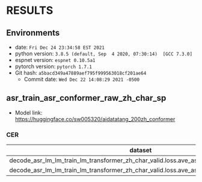 <!-- Generated by scripts/utils/show_asr_result.sh -->
# RESULTS
## Environments
- date: `Fri Dec 24 23:34:58 EST 2021`
- python version: `3.8.5 (default, Sep  4 2020, 07:30:14)  [GCC 7.3.0]`
- espnet version: `espnet 0.10.5a1`
- pytorch version: `pytorch 1.7.1`
- Git hash: `a5bacd349a47889aef795f999563018cf201ae64`
  - Commit date: `Wed Dec 22 14:08:29 2021 -0500`

## asr_train_asr_conformer_raw_zh_char_sp
- Model link: https://huggingface.co/sw005320/aidatatang_200zh_conformer

### CER

|dataset|Snt|Wrd|Corr|Sub|Del|Ins|Err|S.Err|
|---|---|---|---|---|---|---|---|---|
|decode_asr_lm_lm_train_lm_transformer_zh_char_valid.loss.ave_asr_model_valid.acc.ave/dev|24216|234524|96.6|3.0|0.5|0.1|3.6|18.5|
|decode_asr_lm_lm_train_lm_transformer_zh_char_valid.loss.ave_asr_model_valid.acc.ave/test|48144|468933|95.9|3.6|0.4|0.2|4.3|21.0|